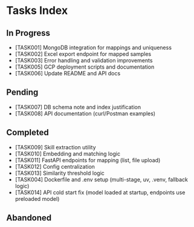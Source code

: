 # Tasks Index


## In Progress
- [TASK001] MongoDB integration for mappings and uniqueness
- [TASK002] Excel export endpoint for mapped samples
- [TASK003] Error handling and validation improvements
- [TASK005] GCP deployment scripts and documentation
- [TASK006] Update README and API docs

## Pending
- [TASK007] DB schema note and index justification
- [TASK008] API documentation (curl/Postman examples)


## Completed
- [TASK009] Skill extraction utility
- [TASK010] Embedding and matching logic
- [TASK011] FastAPI endpoints for mapping (list, file upload)
- [TASK012] Config centralization
- [TASK013] Similarity threshold logic
- [TASK004] Dockerfile and .env setup (multi-stage, uv, .venv, fallback logic)
- [TASK014] API cold start fix (model loaded at startup, endpoints use preloaded model)

## Abandoned
